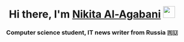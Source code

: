 <h1 align="center">Hi there, I'm <a href="https://daniilshat.ru/" target="_blank">Nikita Al-Agabani</a> 
<img src="https://github.com/blackcater/blackcater/raw/main/images/Hi.gif" height="32"/></h1>
<h3 align="center">Computer science student, IT news writer from Russia 🇷🇺</h3>
